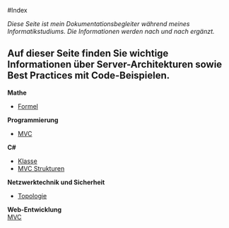#Index

*Diese Seite ist mein Dokumentationsbegleiter während meines Informatikstudiums. Die Informationen werden nach und nach ergänzt.*

Auf dieser Seite finden Sie wichtige Informationen über Server-Architekturen sowie Best Practices mit Code-Beispielen.
---
**Mathe**  
- [Formel](https://eduardanderegg.ch/Mathe/Formeln/index.html)

**Programmierung**  
- [MVC](https://eduardanderegg.ch/CS/MVC/index.html)

**C#**  
- [Klasse](https://eduardanderegg.ch/CS/Klasse/index.html)
- [MVC Strukturen](https://eduardanderegg.ch/CS/MVC/index.html)

**Netzwerktechnik und Sicherheit**  
- [Topologie](https://eduardanderegg.ch/NetSec/Topologie/index.html)

**Web-Entwicklung**  
[MVC](https://eduardanderegg.ch/Server/MVC/index.html)